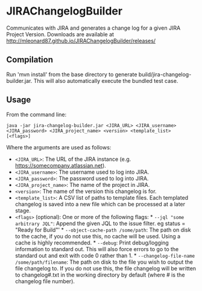 JIRAChangelogBuilder
====================

Communicates with JIRA and generates a change log for a given JIRA Project Version.
Downloads are available at http://mleonard87.github.io/JIRAChangelogBuilder/releases/

Compilation
-----------

Run 'mvn install' from the base directory to generate build/jira-changelog-builder.jar. This will also automatically execute the bundled test case.

Usage
-----

From the command line:

    java -jar jira-changelog-builder.jar <JIRA_URL> <JIRA_username> <JIRA_password> <JIRA_project_name> <version> <template_list> [<flags>]
  
Where the arguments are used as follows:
  
  *  `<JIRA_URL>`: The URL of the JIRA instance (e.g. https://somecompany.atlassian.net).
  *  `<JIRA_username>`: The username used to log into JIRA.
  *  `<JIRA_password>`: The password used to log into JIRA.
  *  `<JIRA_project_name>`: The name of the project in JIRA.
  *  `<version>`: The name of the version this changelog is for.
  *  `<template_list>`: A CSV list of paths to template files. Each templated changelog is saved into a new file which can be processed at a later stage.
  *  `<flags>` (optional): One or more of the following flags:
    * `--jql "some arbitrary JQL"`: Append the given JQL to the issue filter. eg status = "Ready for Build"'
    * `--object-cache-path /some/path`: The path on disk to the cache, if you do not use this, no cache will be used. Using a cache is highly recommended.
    * `--debug`: Print debug/logging information to standard out. This will also force errors to go to the standard out and exit with code 0 rather than 1.
    * `--changelog-file-name /some/path/filename`: The path on disk to the file you wish to output the file changelog to. If you do not use this, the file changelog will be written to changelog#.txt in the working directory by default (where # is the changelog file number).
